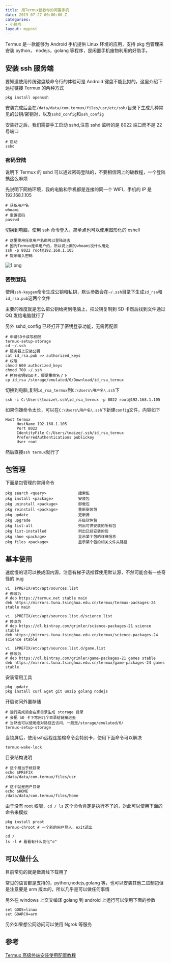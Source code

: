 ```yaml
---
title: 用Termux拯救你的闲置手机
date: 2019-07-27 00:00:00 Z
categories:
- 小技巧
layout: mypost
---
```


Termux 是一款能够为 Android 手机提供 Linux 环境的应用，支持 pkg 包管理来安装 python， nodejs，golang 等程序，是闲置手机废物利用的好助手。

## 安装 ssh 服务端

要知道使用传统键盘敲命令行的体验可是 Android 键盘不能比拟的，这里介绍下远程链接 Termux 的两种方式

```
pkg install openssh
```

安装完成后会在`/data/data/com.termux/files/usr/etc/ssh/`目录下生成几种常见的公钥/密钥对，以及`sshd_config`和`ssh_config`

安装好之后，我们需要手工启动 sshd,注意 sshd 监听的是 8022 端口而不是 22 号端口

```
# 启动
sshd
```

### 密码登陆

说明下 Termux 的 sshd 可以通过密码登陆的，不要相信网上的破教程，一个登陆搞这么麻烦

先说明下网络环境，我的电脑和手机都是连接的同一个 WIFI，手机的 IP 是 192.168.1.105

```
# 获取用户名
whoami
# 重置密码
passwd
```

切换到电脑，使用 ssh 命令登入，简单点也可以使用图形化的 xshell

```
# 这里使用任意用户名都可以登陆进去
# 因为Termux是单用户的，所以说上面的whoami没什么用处
ssh -p 8022 root@192.168.1.105
# 提示输入密码
```

![1.png](1.png)

### 密钥登陆

使用`ssh-keygen`命令生成公钥和私钥，默认参数会在`~/.ssh`目录下生成`id_rsa`和`id_rsa.pub`这两个文件

主要的难度就是怎么把公钥给拷到电脑上，把公钥复制到 SD 卡然后找到文件通过 QQ 发给电脑就行了

另外 sshd_config 已经打开了密钥登录功能，无需再配置

```
# 申请SD卡读写权限
termux-setup-storage
cd ~/.ssh
# 服务器上安装公钥
cat id_rsa.pub >> authorized_keys
# 权限
chmod 600 authorized_keys
chmod 700 ~/.ssh
# 拷贝密钥到SD卡，顺便重命名了下
cp id_rsa /storage/emulated/0/Download/id_rsa_termux
```

切换到电脑,复制`id_rsa_termux`到`C:\Users\用户名\.ssh`下

```
ssh -i C:\Users\tmaize\.ssh\id_rsa_termux -p 8022 root@192.168.1.105
```

如果你嫌命令太长，可以在`C:\Users\用户名\.ssh`下新建`config`文件，内容如下

```
Host termux
     HostName 192.168.1.105
     Port 8022
     IdentityFile C:/Users/tmaize/.ssh/id_rsa_termux
     PreferredAuthentications publickey
     User root
```

然后直接`ssh termux`就行了

## 包管理

下面是包管理的常用命令

```
pkg search <query>              搜索包
pkg install <package>           安装包
pkg uninstall <package>         卸载包
pkg reinstall <package>         重新安装包
pkg update                      更新源
pkg upgrade                     升级软件包
pkg list-all                    列出可供安装的所有包
pkg list-installed              列出已经安装的包
pkg shoe <package>              显示某个包的详细信息
pkg files <package>             显示某个包的相关文件夹路径
```

## 基本使用

速度慢的话可以换成国内源，注意有梯子话推荐使用默认源，不然可能会有一些奇怪的 bug

```
vi  $PREFIX/etc/apt/sources.list
# 修改为
# deb https://termux.net stable main
deb https://mirrors.tuna.tsinghua.edu.cn/termux/termux-packages-24 stable main

vi  $PREFIX/etc/apt/sources.list.d/science.list
# 修改为
# deb https://dl.bintray.com/grimler/science-packages-21 science stable
deb https://mirrors.tuna.tsinghua.edu.cn/termux/science-packages-24 science stable

vi  $PREFIX/etc/apt/sources.list.d/game.list
# 修改为
# deb https://dl.bintray.com/grimler/game-packages-21 games stable
deb https://mirrors.tuna.tsinghua.edu.cn/termux/game-packages-24 games stable
```

安装常用工具

```
pkg update
pkg install curl wget git unzip golang nodejs
```

开启访问外置存储

```
# 运行完成后会在家目录生成 storage 目录
# 会把 SD 卡下常用几个目录给链接进去
# 当然也可以使用绝对路径去访问，一般是/storage/emulated/0/
termux-setup-storage
```

当锁屏后，使用ssh远程连接输命令会特别卡，使用下面命令可以解决

```
termux-wake-lock
```

目录结构说明

```
# 这个相当于根目录
echo $PREFIX
/data/data/com.termux/files/usr

# 这个就是用户目录
echo $HOME
/data/data/com.termux/files/home
```

由于没有 root 权限，`cd / ls` 这个命令肯定是执行不了的，对此可以使用下面的命令来模拟

```
pkg install proot
termux-chroot # 一个新的用户登入，exit退出

cd /
ls -l # 看看有什么变化^o^
```

## 可以做什么

目前常见的就是做离线下载用了

常见的语言都是支持的，python,nodejs,golang 等，也可以安装其他二进制包但是注意要是 arm 版本的，所以几乎是可以做任何事情

另外在 windows 上交叉编译 golang 到 android 上运行可以使用下面的参数

```
set GOOS=linux
set GOARCH=arm
```

另外如果想公网访问可以使用 Ngrok 等服务

## 参考

[Termux 高级终端安装使用配置教程](https://www.sqlsec.com/2018/05/termux.html)
